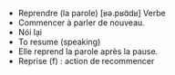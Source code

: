 - Reprendre (la parole) [ʁə.pʁɑ̃dʁ] Verbe
- Commencer à parler de nouveau.
- Nói lại
- To resume (speaking)
- Elle reprend la parole après la pause.
- Reprise (f) : action de recommencer